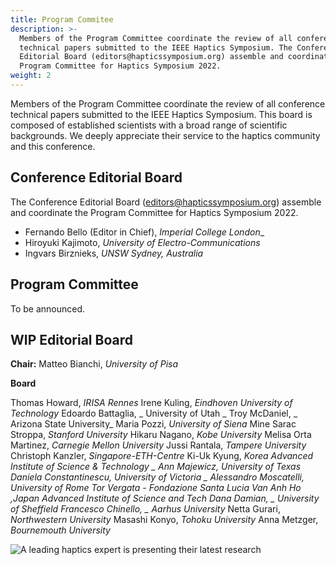 ```yaml
---
title: Program Commitee
description: >-
  Members of the Program Committee coordinate the review of all conference
  technical papers submitted to the IEEE Haptics Symposium. The Conference
  Editorial Board (editors@hapticssymposium.org) assemble and coordinate the
  Program Committee for Haptics Symposium 2022.
weight: 2
---
```

Members of the Program Committee coordinate the review of all conference technical papers submitted to the IEEE Haptics Symposium. This board is composed of established scientists with a broad range of scientific backgrounds. We deeply appreciate their service to the haptics community and this conference.
 
## Conference Editorial Board

The Conference Editorial Board ([editors@hapticssymposium.org](editors@hapticssymposium.org)) assemble and coordinate the Program Committee for Haptics Symposium 2022.

* Fernando Bello (Editor in Chief), _Imperial College London__
* Hiroyuki Kajimoto, _University of Electro-Communications_
* Ingvars Birznieks, _UNSW Sydney, Australia_

## Program Committee

To be announced.


## WIP Editorial Board

**Chair:** Matteo Bianchi, _University of Pisa_

 

**Board**

Thomas Howard, _IRISA Rennes_
Irene Kuling, _Eindhoven University of Technology_
Edoardo Battaglia, _ University of Utah _
Troy McDaniel, _ Arizona State University_
Maria Pozzi, _University of Siena_
Mine Sarac Stroppa, _Stanford University_
Hikaru Nagano, _Kobe University_
Melisa Orta Martinez, _Carnegie Mellon University_
Jussi Rantala, _Tampere University_
Christoph Kanzler, _Singapore-ETH-Centre_
Ki-Uk Kyung, _Korea Advanced Institute of Science & Technology _
Ann Majewicz, _University of Texas_
Daniela Constantinescu, _University of Victoria _
Alessandro Moscatelli, _University of Rome Tor Vergata - Fondazione Santa Lucia_
Van Anh Ho ,Japan Advanced Institute of Science and Tech
Dana Damian, _ University of Sheffield_
Francesco Chinello, _ Aarhus University_
Netta Gurari, _Northwestern University_
Masashi Konyo, _Tohoku University_
Anna Metzger, _Bournemouth University_




![A leading haptics expert is presenting their latest research](/img/slide-image-5-crop.jpg "A leading haptics expert is presenting their latest research")

